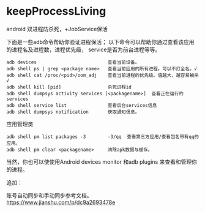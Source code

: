 # keepProcessLiving
android 双进程防杀死，+JobService保活

下面是一些adb命令帮助你验证进程保活；
以下命令可以帮助你通过查看该应用的进程名及进程数，进程优先级，
service是否为前台进程等等。


    adb devices                          查看当前设备。
    adb shell ps | grep <package name>   查看当前应用的所有进程。可以不打全名。√
    adb shell cat /proc/<pid>/oom_adj    查看当前进程的优先级。值越大，越容易被杀 √
    adb shell kill [pid]                 杀死进程id  
    adb shell dumpsys activity services [<packagename>]  查看正在运行的services  
    adb shell service list               查看后台services信息
    adb shell dumpsys notification       获取通知信息。
    
   应用管理类
   
    adb shell pm list packages -3        -3/qq  查看第三方应用/查看包名带有qq的应用。
    adb shell pm clear <packagename>     清除apk数据与缓存。
    
    
   当然，你也可以使使用Android devices monitor 和adb plugins 来查看和管理你的进程。
   
   追加：
   
   账号自动同步和手动同步参考文档。https://www.jianshu.com/p/dc9a2693478e
    

